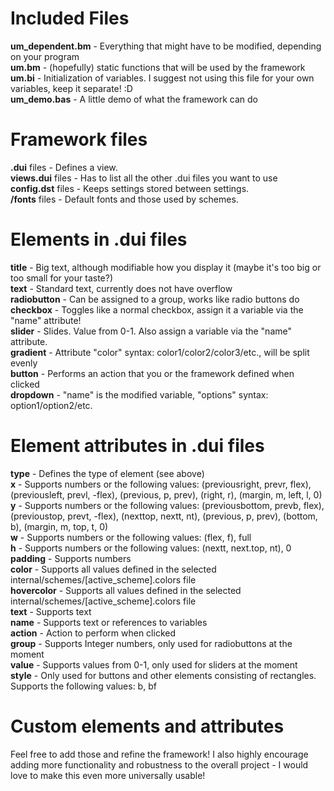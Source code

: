 # Included Files
<b>um_dependent.bm</b> - Everything that might have to be modified, depending on your program<br>
<b>um.bm</b> - (hopefully) static functions that will be used by the framework<br>
<b>um.bi</b> - Initialization of variables. I suggest not using this file for your own variables, keep it separate! :D<br>
<b>um_demo.bas</b> - A little demo of what the framework can do<br>

# Framework files
<b>.dui</b> files - Defines a view.<br>
<b>views.dui</b> files - Has to list all the other .dui files you want to use<br>
<b>config.dst</b> files - Keeps settings stored between settings.<br>
<b>/fonts</b> files - Default fonts and those used by schemes.<br>

# Elements in .dui files
<b>title</b> - Big text, although modifiable how you display it (maybe it's too big or too small for your taste?)<br>
<b>text</b> - Standard text, currently does not have overflow<br>
<b>radiobutton</b> - Can be assigned to a group, works like radio buttons do<br>
<b>checkbox</b> - Toggles like a normal checkbox, assign it a variable via the "name" attribute!<br>
<b>slider</b> - Slides. Value from 0-1. Also assign a variable via the "name" attribute.<br>
<b>gradient</b> - Attribute "color" syntax: color1/color2/color3/etc., will be split evenly<br>
<b>button</b> - Performs an action that you or the framework defined when clicked<br>
<b>dropdown</b> - "name" is the modified variable, "options" syntax: option1/option2/etc.<br>

# Element attributes in .dui files
<b>type</b> - Defines the type of element (see above)<br>
<b>x</b> - Supports numbers or the following values: (previousright, prevr, flex), (previousleft, prevl, -flex), (previous, p, prev), (right, r), (margin, m, left, l, 0)<br>
<b>y</b> - Supports numbers or the following values: (previousbottom, prevb, flex), (previoustop, prevt, -flex), (nexttop, nextt, nt), (previous, p, prev), (bottom, b), (margin, m, top, t, 0)<br>
<b>w</b> - Supports numbers or the following values: (flex, f), full<br>
<b>h</b> - Supports numbers or the following values: (nextt, next.top, nt), 0<br>
<b>padding</b> - Supports numbers<br>
<b>color</b> - Supports all values defined in the selected internal/schemes/[active_scheme].colors file<br>
<b>hovercolor</b> - Supports all values defined in the selected internal/schemes/[active_scheme].colors file<br>
<b>text</b> - Supports text<br>
<b>name</b> - Supports text or references to variables<br>
<b>action</b> - Action to perform when clicked<br>
<b>group</b> - Supports Integer numbers, only used for radiobuttons at the moment<br>
<b>value</b> - Supports values from 0-1, only used for sliders at the moment<br>
<b>style</b> - Only used for buttons and other elements consisting of rectangles. Supports the following values: b, bf<br>

# Custom elements and attributes
Feel free to add those and refine the framework! I also highly encourage adding more functionality and robustness to the overall project - I would love to make this even more universally usable!
